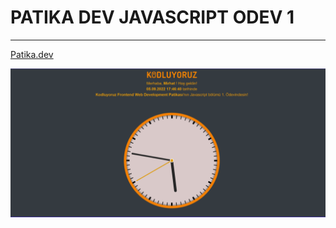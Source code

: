 # PATIKA DEV JAVASCRIPT ODEV 1

---

[Patika.dev](https://app.patika.dev/jaruz)

 ![Proje Görseli](https://github.com/mirhatfidan/kodluyoruzilkrepo/blob/main/Javascript/clock/img/project.png)